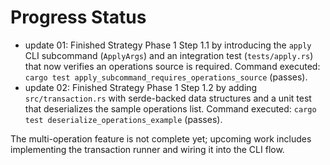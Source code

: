 # Progress Status

- update 01: Finished Strategy Phase 1 Step 1.1 by introducing the `apply` CLI subcommand (`ApplyArgs`) and an integration test (`tests/apply.rs`) that now verifies an operations source is required. Command executed: `cargo test apply_subcommand_requires_operations_source` (passes).
- update 02: Finished Strategy Phase 1 Step 1.2 by adding `src/transaction.rs` with serde-backed data structures and a unit test that deserializes the sample operations list. Command executed: `cargo test deserialize_operations_example` (passes).

The multi-operation feature is not complete yet; upcoming work includes implementing the transaction runner and wiring it into the CLI flow.
